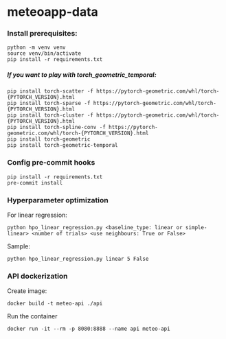 # meteoapp-data

### Install prerequisites:
```shell
python -m venv venv
source venv/bin/activate
pip install -r requirements.txt
```

##### If you want to play with torch_geometric_temporal:
```
pip install torch-scatter -f https://pytorch-geometric.com/whl/torch-{PYTORCH_VERSION}.html
pip install torch-sparse -f https://pytorch-geometric.com/whl/torch-{PYTORCH_VERSION}.html
pip install torch-cluster -f https://pytorch-geometric.com/whl/torch-{PYTORCH_VERSION}.html
pip install torch-spline-conv -f https://pytorch-geometric.com/whl/torch-{PYTORCH_VERSION}.html
pip install torch-geometric
pip install torch-geometric-temporal
```


### Config pre-commit hooks
<!-- Instruction [here](pre-commit-instruction.md). -->
```shell
pip install -r requirements.txt
pre-commit install
```

### Hyperparameter optimization
For linear regression:
```shell
python hpo_linear_regression.py <baseline_type: linear or simple-linear> <number of trials> <use neighbours: True or False>
```
Sample:
```shell
python hpo_linear_regression.py linear 5 False
```

### API dockerization
Create image:
```shell
docker build -t meteo-api ./api
```
Run the container
```shell
docker run -it --rm -p 8080:8888 --name api meteo-api
```